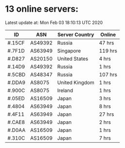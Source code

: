 # 13 online servers:

Latest update at: Mon Feb 03 18:10:13 UTC 2020

| ID | ASN | Server Country | Online |
| -- | --- | -------------- | ------ |
| #.15CF | AS49392 | Russia | 47 hrs |
| #.7F1D | AS63949 | Singapore | 119 hrs |
| #.D827 | AS20150 | United States | 4 hrs |
| #.14D9 | AS49392 | Russia | 1 hrs |
| #.5CBD | AS48347 | Russia | 107 hrs |
| #.DDA9 | AS8075 | United Kingdom | 1 hrs |
| #.900C | AS8075 | Ireland | 1 hrs |
| #.05ED | AS16509 | Japan | 3 hrs |
| #.4804 | AS63949 | Japan | 8 hrs |
| #.4F11 | AS63949 | Japan | 27 hrs |
| #.CAE8 | AS63949 | Japan | 2 hrs |
| #.D0AA | AS16509 | Japan | 1 hrs |
| #.310C | AS16509 | Japan | 7 hrs |


